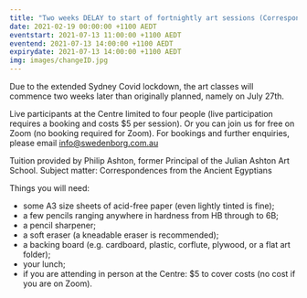 ```yaml
---
title: "Two weeks DELAY to start of fortnightly art sessions (Correspondences of Egypt)"
date: 2021-02-19 00:00:00 +1100 AEDT
eventstart: 2021-07-13 11:00:00 +1100 AEDT
eventend: 2021-07-13 14:00:00 +1100 AEDT
expirydate: 2021-07-13 14:00:00 +1100 AEDT
img: images/changeID.jpg
---
```


Due to the extended Sydney Covid lockdown, the art classes will commence two weeks later than originally planned, namely on July 27th.

Live participants at the Centre limited to four people (live participation requires a booking and costs $5 per session). Or you can join us for free on Zoom (no booking required for Zoom).
For bookings and further enquiries, please email info@swedenborg.com.au

Tuition provided by Philip Ashton, former Principal of the Julian Ashton Art School.
Subject matter: Correspondences from the Ancient Egyptians

Things you will need:
- some A3 size sheets of acid-free paper (even lightly tinted is fine);
- a few pencils ranging anywhere in hardness from HB through to 6B;
- a pencil sharpener; 
- a soft eraser (a kneadable eraser is recommended); 
- a backing board (e.g. cardboard, plastic, corflute, plywood, or a flat art folder);
- your lunch;
- if you are attending in person at the Centre: $5 to cover costs (no cost if you are on Zoom).